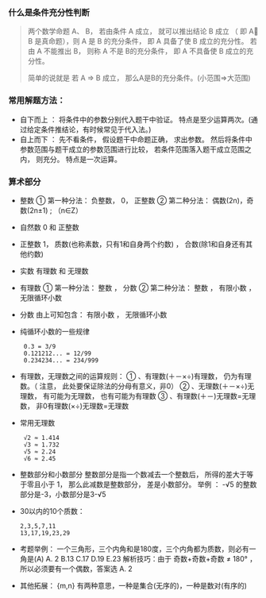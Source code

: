 ### 什么是条件充分性判断
> 两个数学命题 A、 B， 若由条件 A 成立， 就可以推出结论 B 成立 （ 即 A B 是真命题），则 A 是 B 的充分条件， 即 A 具备了使 B 成立的充分性。 若由 A 不能推出 B， 则称 A 不是 B的充分条件， 即 A 不具备使 B 成立的充分性。
>
> 简单的说就是 若 A => B 成立， 那么A是B的充分条件。(小范围=>大范围)

### 常用解题方法：
- 自下而上 ：
  将条件中的参数分别代入题干中验证。 特点是至少运算两次。(通过给定条件推结论，有时候常见于代入法。)
- 自上而下 ： 先不看条件， 假设题干中命题正确， 求出参数。 然后将条件中参数范围与题干成立的参数范围进行比较， 若条件范围落入题干成立范围之内， 则充分。 特点是一次运算。

### 算术部分
- 整数
  ① 第一种分法： 负整数， 0， 正整数
  ② 第二种分法： 偶数(2n)，奇数(2n±1) ; （n∈Z）

- 自然数
   0 和 正整数

- 正整数
  1， 质数(也称素数，只有1和自身两个约数) ， 合数(除1和自身还有其他约数)

- 实数
  有理数 和 无理数

- 有理数
  ① 第一种分法： 整数 ， 分数
  ② 第二种分法： 整数 ， 有限小数 ， 无限循环小数

- 分数
  由上可知包含： 有限小数 ， 无限循环小数

- 纯循环小数的一些规律
  ```code
   0.3 = 3/9
   0.121212... = 12/99
   0.234234... = 234/999
  ```

- 有理数，无理数之间的运算规则：
  ① 、有理数(＋－×÷)有理数， 仍为有理数。（ 注意， 此处要保证除法的分母有意义，非0）
  ② 、无理数(＋－×÷)无理数， 有可能为无理数， 也有可能为有理数
  ③ 、有理数(＋－)无理数=无理数， 非0有理数(×÷)无理数=无理数

- 常用无理数
  ```code
   √2 ≈ 1.414
   √3 ≈ 1.732
   √5 ≈ 2.24
   √6 ≈ 2.45
  ```

- 整数部分和小数部分
  整数部分是指一个数减去一个整数后， 所得的差大于等于零且小于 1， 那么此减数是整数部分， 差是小数部分。
  举例 ： -√5 的整数部分是-3，小数部分是3-√5

- 30以内的10个质数：
  ```code
  2,3,5,7,11
  13,17,19,23,29
  ```

 - 考题举例：
  一个三角形，三个内角和是180度，三个内角都为质数，则必有一角是(A)
  A. 2   B.13  C.17 D.19 E.23
  解析技巧：由于 奇数+奇数+奇数 ≠ 180° ，所以必须要有一个偶数，答案选 A. 2

- 其他拓展：
 {m,n} 有两种意思，一种是集合(无序的)，一种是数对(有序的)


